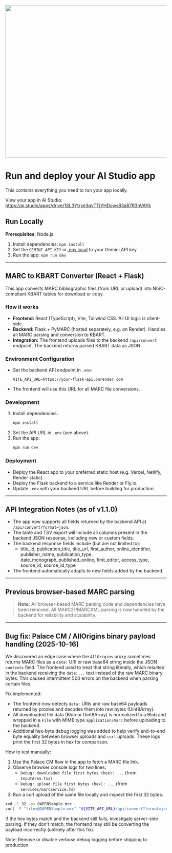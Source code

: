 <div align="center">
<img width="1200" height="475" alt="GHBanner" src="https://github.com/user-attachments/assets/0aa67016-6eaf-458a-adb2-6e31a0763ed6" />
</div>

# Run and deploy your AI Studio app

This contains everything you need to run your app locally.

View your app in AI Studio: https://ai.studio/apps/drive/1SL3Ytrye3qvTTjYHDcws83a87R3hVAYk

## Run Locally

**Prerequisites:**  Node.js


1. Install dependencies:
   `npm install`
2. Set the `GEMINI_API_KEY` in [.env.local](.env.local) to your Gemini API key
3. Run the app:
   `npm run dev`

---

## MARC to KBART Converter (React + Flask)

This app converts MARC bibliographic files (from URL or upload) into NISO-compliant KBART tables for download or copy.

### How it works
- **Frontend:** React (TypeScript), Vite, Tailwind CSS. All UI logic is client-side.
- **Backend:** Flask + PyMARC (hosted separately, e.g. on Render). Handles all MARC parsing and conversion to KBART.
- **Integration:** The frontend uploads files to the backend `/api/convert` endpoint. The backend returns parsed KBART data as JSON.

### Environment Configuration
- Set the backend API endpoint in `.env`:
  ```
  VITE_API_URL=https://your-flask-api.onrender.com
  ```
- The frontend will use this URL for all MARC file conversions.

### Development
1. Install dependencies:
   ```sh
   npm install
   ```
2. Set the API URL in `.env` (see above).
3. Run the app:
   ```sh
   npm run dev
   ```

### Deployment
- Deploy the React app to your preferred static host (e.g. Vercel, Netlify, Render static).
- Deploy the Flask backend to a service like Render or Fly.io.
- Update `.env` with your backend URL before building for production.

---

## API Integration Notes (as of v1.1.0)

- The app now supports all fields returned by the backend API at `/api/convert?format=json`.
- The table and TSV export will include all columns present in the backend JSON response, including new or custom fields.
- The backend response fields include (but are not limited to):
  - title_id, publication_title, title_url, first_author, online_identifier, publisher_name, publication_type, date_monograph_published_online, first_editor, access_type, source_id, source_id_type
- The frontend automatically adapts to new fields added by the backend.

---

## Previous browser-based MARC parsing

> **Note:** All browser-based MARC parsing code and dependencies have been removed. All MARC21/MARCXML parsing is now handled by the backend for reliability and scalability.

---

## Bug fix: Palace CM / AllOrigins binary payload handling (2025-10-16)

We discovered an edge case where the `AllOrigins` proxy sometimes returns MARC files as a `data:` URI or raw base64 string inside the JSON `contents` field. The frontend used to treat that string literally, which resulted in the backend receiving the `data:...` text instead of the raw MARC binary bytes. This caused intermittent 500 errors on the backend when parsing certain files.

Fix implemented:
- The frontend now detects `data:` URIs and raw base64 payloads returned by proxies and decodes them into raw bytes (Uint8Array).
- All downloaded file data (Blob or Uint8Array) is normalized to a Blob and wrapped in a `File` with MIME type `application/marc` before uploading to the backend.
- Additional hex-byte debug logging was added to help verify end-to-end byte equality between browser uploads and `curl` uploads. These logs print the first 32 bytes in hex for comparison.

How to test manually:
1. Use the Palace CM flow in the app to fetch a MARC file link.
2. Observe browser console logs for two lines:
   - `Debug: downloaded file first bytes (hex): ...` (from `InputArea.tsx`)
   - `Debug: upload file first bytes (hex): ...` (from `services/marcService.ts`)
3. Run a curl upload of the same file locally and inspect the first 32 bytes:

```sh
xxd -l 32 -ps OAPENSample.mrc
curl -F "file=@OAPENSample.mrc" "${VITE_API_URL}/api/convert?format=json" -H "Authorization: Bearer <token>"
```

If the hex bytes match and the backend still fails, investigate server-side parsing. If they don't match, the frontend may still be converting the payload incorrectly (unlikely after this fix).

Note: Remove or disable verbose debug logging before shipping to production.

